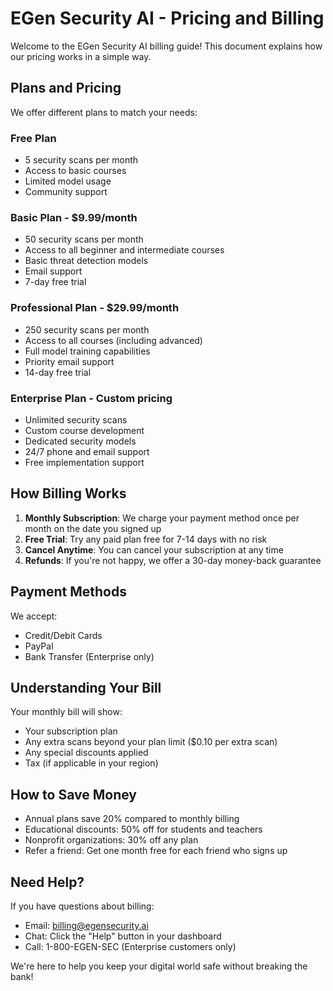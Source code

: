 # EGen Security AI - Pricing and Billing

Welcome to the EGen Security AI billing guide! This document explains how our pricing works in a simple way.

## Plans and Pricing

We offer different plans to match your needs:

### Free Plan
- 5 security scans per month
- Access to basic courses
- Limited model usage
- Community support

### Basic Plan - $9.99/month
- 50 security scans per month
- Access to all beginner and intermediate courses
- Basic threat detection models
- Email support
- 7-day free trial

### Professional Plan - $29.99/month
- 250 security scans per month
- Access to all courses (including advanced)
- Full model training capabilities
- Priority email support
- 14-day free trial

### Enterprise Plan - Custom pricing
- Unlimited security scans
- Custom course development
- Dedicated security models
- 24/7 phone and email support
- Free implementation support

## How Billing Works

1. **Monthly Subscription**: We charge your payment method once per month on the date you signed up
2. **Free Trial**: Try any paid plan free for 7-14 days with no risk
3. **Cancel Anytime**: You can cancel your subscription at any time
4. **Refunds**: If you're not happy, we offer a 30-day money-back guarantee

## Payment Methods

We accept:
- Credit/Debit Cards
- PayPal
- Bank Transfer (Enterprise only)

## Understanding Your Bill

Your monthly bill will show:
- Your subscription plan
- Any extra scans beyond your plan limit ($0.10 per extra scan)
- Any special discounts applied
- Tax (if applicable in your region)

## How to Save Money

- Annual plans save 20% compared to monthly billing
- Educational discounts: 50% off for students and teachers
- Nonprofit organizations: 30% off any plan
- Refer a friend: Get one month free for each friend who signs up

## Need Help?

If you have questions about billing:
- Email: billing@egensecurity.ai
- Chat: Click the "Help" button in your dashboard
- Call: 1-800-EGEN-SEC (Enterprise customers only)

We're here to help you keep your digital world safe without breaking the bank! 